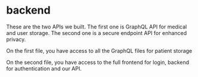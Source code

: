 # backend

These are the two APIs we built. The first one is GraphQL API for medical and user storage. The second one is a secure endpoint API for enhanced privacy.

On the first file, you have access to all the GraphQL files for patient storage

On the second file, you have access to the full frontend for login, backend for authentication and our API.
